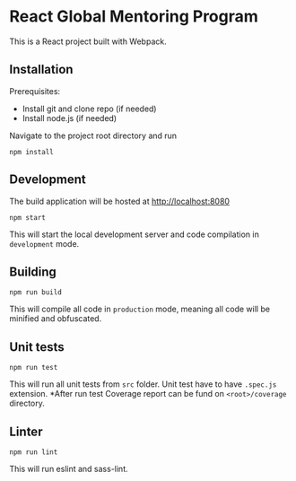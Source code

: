 # React Global Mentoring Program

This is a React project built with Webpack.

## Installation

Prerequisites:

- Install git and clone repo (if needed)
- Install node.js (if needed)

Navigate to the project root directory and run

```
npm install
```

## Development 

The build application will be hosted at [http://localhost:8080](http://localhost:8080)

```
npm start
```

This will start the local development server and code compilation in `development` mode.

## Building

```
npm run build
```

This will compile all code in `production` mode, meaning all code will be minified and obfuscated. 

## Unit tests

```
npm run test
```

This will run all unit tests from `src` folder. Unit test have to have `.spec.js` extension.
*After run test Coverage report can be fund on `<root>/coverage` directory.

## Linter

```
npm run lint
```

This will run eslint and sass-lint.
